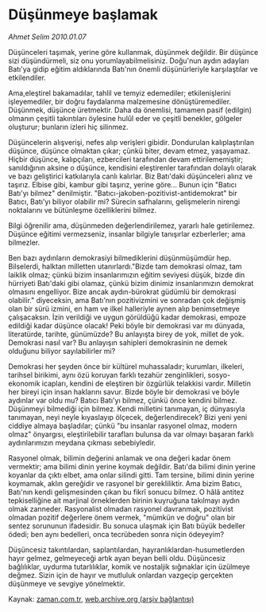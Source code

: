 # Düşünmeye başlamak

*Ahmet Selim 2010.01.07*

<tr><td class="metin" colspan="2" style="padding-top: 20px; padding-left: 5px; ">Düşünceleri taşımak,  yerine göre kullanmak, düşünmek değildir. Bir düşünce sizi düşündürmeli, siz onu yorumlayabilmelisiniz. Doğu'nun aydın adayları Batı'ya gidip eğitim aldıklarında Batı'nın önemli düşünürleriyle karşılaştılar ve etkilendiler.</td></tr><tr><td class="metin" colspan="2" style="padding-top: 20px; padding-left: 5px; "><p>Ama,eleştirel bakamadılar, tahlil ve temyiz edemediler; etkilenişlerini işleyemediler, bir doğru faydalanma malzemesine dönüştüremediler. Düşünmek, düşünce üretmektir. Daha da önemlisi, tamamen pasif (edilgin) olmanın çeşitli takıntıları öylesine hulûl eder ve çeşitli benekler, gölgeler oluşturur; bunların izleri hiç silinmez.
<p>Düşüncelerin alışverişi, nefes alıp verişleri gibidir. Dondurulan kalıplaştırılan düşünce, düşünce olmaktan çıkar; çünkü biter, devam etmez, yaşayamaz. Hiçbir düşünce, kalıpçıları, ezbercileri tarafından devam ettirilememiştir; sanıldığının aksine o düşünce, kendisini eleştirenler tarafından dolaylı olarak ve bazı geliştirici katkılarıyla canlı kalırlar. Biz Batı'daki düşünceleri alırız ve taşırız. Elbise gibi, kambur gibi taşırız, yerine göre... Bunun için "Batıcı Batı'yı bilmez" denilmiştir. "Batıcı-jakoben-pozitivist-antidemokrat" bir Batıcı, Batı'yı biliyor olabilir mi? Sürecin safhalarını, gelişmelerin nirengi noktalarını ve bütünleşme özelliklerini bilmez.
<p>Bilgi öğrenilir ama, düşünmeden değerlendirilemez, yararlı hale getirilemez. Düşünce eğitimi vermezseniz, insanlar bilgiyle tanışırlar ezberlerler; ama bilmezler.
<p>Ben bazı aydınların demokrasiyi bilmediklerini düşünmüşümdür hep. Bilselerdi, halktan milletten utanırlardı."Bizde tam demokrasi olmaz, tam laiklik olmaz; çünkü bizim insanlarımızın eğitim seviyesi düşük, bizde din hürriyeti Batı'daki gibi olamaz, çünkü bizim dinimiz insanlarımızın demokrat olmasını engelliyor. Bize ancak aydın-bürokrat güdümlü bir demokrasi olabilir." diyeceksin, ama Batı'nın pozitivizmini ve sonradan çok değişmiş olan bir sürü izmini, en ham ve ilkel halleriyle aynen alıp benimsetmeye çalışacaksın. İzin verildiği ve uygun görüldüğü kadar demokrasi, empoze edildiği kadar düşünce olacak! Peki böyle bir demokrasi var mı dünyada, literatürde, tarihte, günümüzde? Bu anlayışta birey de yok, millet de yok. Demokrasi nasıl var? Bu anlayışın sahipleri demokrasinin ne demek olduğunu biliyor sayılabilirler mi?
<p>Demokrasi her şeyden önce bir kültürel muhassaladır; kurumları, ilkeleri, tarihsel birikimi, aynı özü koruyan farklı tezahür zenginlikleri, sosyo-ekonomik icapları, kendini de eleştiren bir özgürlük telakkisi vardır. Milletin her bireyi için insan haklarını savur. Bizde böyle bir demokrasi ve böyle aydınlar var oldu mu? Batıcı Batı'yı bilmez, çünkü önce kendini bilmez. Düşünmeyi bilmediği için bilmez. Kendi milletini tanımayan, iç dünyasıyla tanımayan, neyi neyle kıyaslayıp ölçecek, değerlendirecek? Bizi yeni yeni ciddiye almaya başladılar; çünkü "bu insanlar rasyonel olmaz, modern olmaz" önyargısı, eleştirilebilir tarafları bulunsa da var olmayı başaran farklı aydınlarımızın meydana çıkması sebebiyledir.
<p>Rasyonel olmak, bilimin değerini anlamak ve ona değeri kadar önem vermektir; ama bilimi dinin yerine koymak değildir. Batı'da bilimi dinin yerine koyanlar da çıktı elbet, ama onlar silindi gitti. Tam tersine, bilimi dinin yerine koymamak, aklın gereğidir ve rasyonel bir gerekliliktir. Ama bizim Batıcı, Batı'nın kendi gelişmesinden çıkan bu fikrî sonucu bilmez. O hâlâ antitez tepkiselliğine ait marjinal örneklerden birinin kuyruğuna takılmayı aydın olmak zanneder. Rasyonalist olmadan rasyonel davranmak, pozitivist olmadan pozitif değerlere önem vermek, "mümkün ve doğru" olan bir sentez sorununun ifadesidir. Bu sonuca ulaşmak için Batı büyük bedeller ödedi; ben aynı bedelleri, onca tecrübeden sonra niçin ödeyeyim?
<p>Düşüncesiz takıntılardan, saplantılardan, hayranlıklardan-husumetlerden hayır gelmez, gelmeyeceği artık ayan beyan belli oldu. Düşüncesiz bağlılıklar, uydurma tutarlılıklar, komik ve nostaljik sığınaklar için üzülmeye değmez. Sizin için de hayır ve mutluluk onlardan vazgeçip gerçekten düşünmeye ve sevgiye yönelmektir.<br/></p></p></p></p></p></p></p></td></tr>

Kaynak: [zaman.com.tr](http://zaman.com.tr/yazar.do?yazino=936928), [web.archive.org (arşiv bağlantısı)](http://web.archive.org/web/20100207015931/http://zaman.com.tr:80/yazar.do?yazino=936928)

